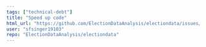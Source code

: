 ```yaml
---
tags: ["technical-debt"]
title: "Speed up code"
html_url: "https://github.com/ElectionDataAnalysis/electiondata/issues/722"
user: "sfsinger19103"
repo: "ElectionDataAnalysis/electiondata"
---
```


